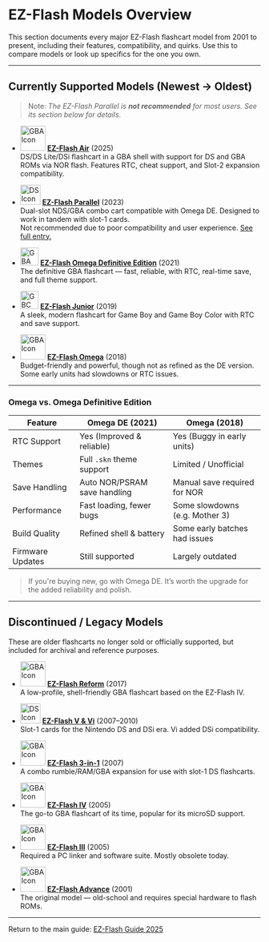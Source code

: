# EZ-Flash Models Overview

This section documents every major EZ-Flash flashcart model from 2001 to present, including their features, compatibility, and quirks. Use this to compare models or look up specifics for the one you own.

---

## Currently Supported Models (Newest → Oldest)

> Note: *The EZ-Flash Parallel is **not recommended** for most users. See its section below for details.*

- <img src="https://upload.wikimedia.org/wikipedia/commons/e/e2/VisualBoyAdvance.png" alt="GBA Icon" width="50" /> **[EZ-Flash Air](https://github.com/ChimeraGaming/EZ-Flash_Guide/blob/main/Models/GBA/2025_EZ-Flash_Air.md)** (2025)  
  DS/DS Lite/DSi flashcart in a GBA shell with support for DS and GBA ROMs via NOR flash. Features RTC, cheat support, and Slot-2 expansion compatibility.

- <img src="https://icons.iconarchive.com/icons/sykonist/console/256/Nintendo-DS-icon.png" alt="DS Icon" width="40" /> **[EZ-Flash Parallel](https://github.com/ChimeraGaming/EZ-Flash_Guide/blob/main/Models/All_DS/2023_EZ-Flash_Parallel.md)** (2023)  
  Dual-slot NDS/GBA combo cart compatible with Omega DE. Designed to work in tandem with slot-1 cards.  
  Not recommended due to poor compatibility and user experience. [See full entry.](https://github.com/ChimeraGaming/EZ-Flash_Guide/blob/main/Models/All_DS/2023_EZ-Flash_Parallel.md)

- <img src="https://i.ibb.co/MDtWSqY8/imageedit-4-5525518392.png" alt="GBA SP Icon" width="36" /> **[EZ-Flash Omega Definitive Edition](https://github.com/ChimeraGaming/EZ-Flash_Guide/blob/main/Models/GBA/2021_EZ-Flash_Omega_Definitive_Edition.md)** (2021)  
  The definitive GBA flashcart — fast, reliable, with RTC, real-time save, and full theme support.

- <img src="https://www.freeiconspng.com/uploads/gameboy-icon-17.png" alt="GBC Icon" width="36" /> **[EZ-Flash Junior](https://github.com/ChimeraGaming/EZ-Flash_Guide/blob/main/Models/GB/2019_EZ-Flash_Junior.md)** (2019)  
  A sleek, modern flashcart for Game Boy and Game Boy Color with RTC and save support.

- <img src="https://upload.wikimedia.org/wikipedia/commons/e/e2/VisualBoyAdvance.png" alt="GBA Icon" width="50" /> **[EZ-Flash Omega](https://github.com/ChimeraGaming/EZ-Flash_Guide/blob/main/Models/GBA/2018_EZ-Flash_Omega.md)** (2018)  
  Budget-friendly and powerful, though not as refined as the DE version. Some early units had slowdowns or RTC issues.

---

### Omega vs. Omega Definitive Edition

| Feature             | Omega DE (2021)             | Omega (2018)                     |
|---------------------|------------------------------|----------------------------------|
| RTC Support         | Yes (Improved & reliable)     | Yes (Buggy in early units)       |
| Themes              | Full `.skn` theme support     | Limited / Unofficial             |
| Save Handling       | Auto NOR/PSRAM save handling  | Manual save required for NOR     |
| Performance         | Fast loading, fewer bugs      | Some slowdowns (e.g. Mother 3)   |
| Build Quality       | Refined shell & battery       | Some early batches had issues    |
| Firmware Updates    | Still supported               | Largely outdated                 |

> If you're buying new, go with Omega DE. It’s worth the upgrade for the added reliability and polish.

---

## Discontinued / Legacy Models

These are older flashcarts no longer sold or officially supported, but included for archival and reference purposes.

- <img src="https://upload.wikimedia.org/wikipedia/commons/e/e2/VisualBoyAdvance.png" alt="GBA Icon" width="50" /> **[EZ-Flash Reform](https://github.com/ChimeraGaming/EZ-Flash_Guide/blob/main/Models/GBA/2017_EZ-Flash_Reform.md)** (2017)  
  A low-profile, shell-friendly GBA flashcart based on the EZ-Flash IV.

- <img src="https://icons.iconarchive.com/icons/sykonist/console/256/Nintendo-DS-icon.png" alt="DS Icon" width="40" /> **[EZ-Flash V & Vi](https://github.com/ChimeraGaming/EZ-Flash_Guide/blob/main/Models/GBA_NDS/2007_2010_EZ-Flash_V_Vi.md)** (2007–2010)  
  Slot-1 cards for the Nintendo DS and DSi era. Vi added DSi compatibility.

- <img src="https://upload.wikimedia.org/wikipedia/commons/e/e2/VisualBoyAdvance.png" alt="GBA Icon" width="50" /> **[EZ-Flash 3-in-1](https://github.com/ChimeraGaming/EZ-Flash_Guide/blob/main/Models/GBA_NDS/2007_EZ-Flash_3in1.md)** (2007)  
  A combo rumble/RAM/GBA expansion for use with slot-1 DS flashcarts.

- <img src="https://upload.wikimedia.org/wikipedia/commons/e/e2/VisualBoyAdvance.png" alt="GBA Icon" width="50" /> **[EZ-Flash IV](https://github.com/ChimeraGaming/EZ-Flash_Guide/blob/main/Models/GBA/2005_EZ-Flash_IV.md)** (2005)  
  The go-to GBA flashcart of its time, popular for its microSD support.

- <img src="https://upload.wikimedia.org/wikipedia/commons/e/e2/VisualBoyAdvance.png" alt="GBA Icon" width="50" /> **[EZ-Flash III](https://github.com/ChimeraGaming/EZ-Flash_Guide/blob/main/Models/GBA/2005_EZ-Flash_III.md)** (2005)  
  Required a PC linker and software suite. Mostly obsolete today.

- <img src="https://upload.wikimedia.org/wikipedia/commons/e/e2/VisualBoyAdvance.png" alt="GBA Icon" width="50" /> **[EZ-Flash Advance](https://github.com/ChimeraGaming/EZ-Flash_Guide/blob/main/Models/GBA/2001_EZ-Flash_Advance.md)** (2001)  
  The original model — old-school and requires special hardware to flash ROMs.

---

Return to the main guide: [EZ-Flash Guide 2025](https://github.com/ChimeraGaming/EZ-Flash_Guide/blob/main/README.md)
